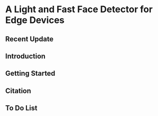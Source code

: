 # A Light and Fast Face Detector for Edge Devices

## Recent Update

## Introduction

## Getting Started

## Citation

## To Do List
